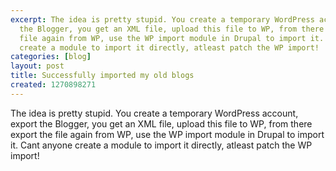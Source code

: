 ```yaml
---
excerpt: The idea is pretty stupid. You create a temporary WordPress account, export
  the Blogger, you get an XML file, upload this file to WP, from there export the
  file again from WP, use the WP import module in Drupal to import it. Cant anyone
  create a module to import it directly, atleast patch the WP import!
categories: [blog]
layout: post
title: Successfully imported my old blogs
created: 1270898271
---
```

The idea is pretty stupid. You create a temporary WordPress account, export the Blogger, you get an XML file, upload this file to WP, from there export the file again from WP, use the WP import module in Drupal to import it. Cant anyone create a module to import it directly, atleast patch the WP import!
